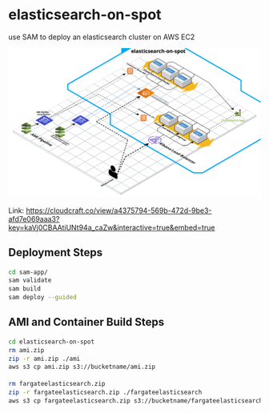 # elasticsearch-on-spot
use SAM to deploy an elasticsearch cluster on AWS EC2



![Image](elasticsearch-on-spot.png)

Link:
https://cloudcraft.co/view/a4375794-569b-472d-9be3-afd7e069aaa3?key=kaVj0CBAAtiUNt94a_caZw&interactive=true&embed=true



## Deployment Steps

```bash
cd sam-app/
sam validate
sam build
sam deploy --guided
```


## AMI and Container Build Steps

```bash
cd elasticsearch-on-spot
rm ami.zip
zip -r ami.zip ./ami 
aws s3 cp ami.zip s3://bucketname/ami.zip

rm fargateelasticsearch.zip
zip -r fargateelasticsearch.zip ./fargateelasticsearch 
aws s3 cp fargateelasticsearch.zip s3://bucketname/fargateelasticsearch.zip

```
